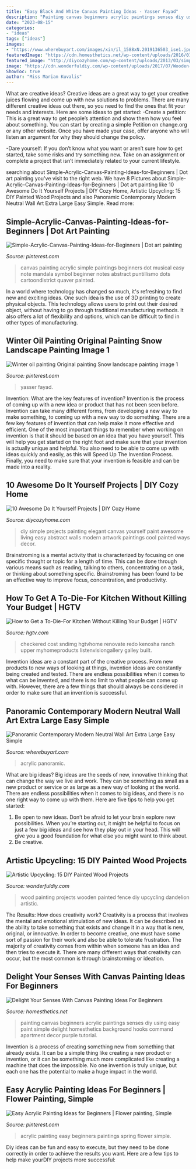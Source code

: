 ```yaml
---
title: "Easy Black And White Canvas Painting Ideas - Yasser Fayad"
description: "Painting canvas beginners acrylic paintings senses diy using easy paint simple delight homesthetics background hooks command apartment decor purple tutorial"
date: "2023-08-15"
categories:
- "ideas"
tags: ["ideas"]
images:
- "https://www.wherebuyart.com/images/xin/il_1588xN.2019136503_ise1.jpg"
featuredImage: "https://cdn.homesthetics.net/wp-content/uploads/2016/01/Delight-Your-Senses-With-Canvas-Painting-Ideas-For-Beginners-homesthetics-8.jpg"
featured_image: "http://diycozyhome.com/wp-content/uploads/2013/03/simple-and-elegant-wall-art-diy.jpg"
image: "https://cdn.wonderfuldiy.com/wp-content/uploads/2017/07/Wooden-fence-dandelion-painting.jpg"
ShowToc: true
author: "Miss Marian Kuvalis"
---
```



What are creative ideas?
Creative ideas are a great way to get your creative juices flowing and come up with new solutions to problems. There are many different creative ideas out there, so you need to find the ones that fit your needs and interests. Here are some ideas to get started: 
-Create a petition: This is a great way to get people’s attention and show them how you feel about something. You can start by creating a simple Petition on change.org or any other website. Once you have made your case, offer anyone who will listen an argument for why they should change the policy. 

-Dare yourself: If you don’t know what you want or aren’t sure how to get started, take some risks and try something new. Take on an assignment or complete a project that isn’t immediately related to your current lifestyle.

	

		
searching about Simple-Acrylic-Canvas-Painting-Ideas-for-Beginners | Dot art painting you've visit to the right web. We have 8 Pictures about Simple-Acrylic-Canvas-Painting-Ideas-for-Beginners | Dot art painting like 10 Awesome Do It Yourself Projects | DIY Cozy Home, Artistic Upcycling: 15 DIY Painted Wood Projects and also Panoramic Contemporary Modern Neutral Wall Art Extra Large Easy Simple. Read more:
		
    
## Simple-Acrylic-Canvas-Painting-Ideas-for-Beginners | Dot Art Painting

<img loading=lazy src="https://i.pinimg.com/736x/d5/d4/fc/d5d4fccda7c429a450ed44ca310f9294.jpg" onerror="this.onerror=null;this.src='https://tse1.mm.bing.net/th?id=OIP.fXcX0kVbilxeK3o5I0-kcAHaJ4&amp;pid=15.1';" alt="Simple-Acrylic-Canvas-Painting-Ideas-for-Beginners | Dot art painting">

_Source: pinterest.com_

>canvas painting acrylic simple paintings beginners dot musical easy note mandala symbol beginner notes abstract puntillismo dots cartoondistrict quaver painted. 

	

In a world where technology has changed so much, it's refreshing to find new and exciting ideas. One such idea is the use of 3D printing to create physical objects. This technology allows users to print out their desired object, without having to go through traditional manufacturing methods. It also offers a lot of flexibility and options, which can be difficult to find in other types of manufacturing.

    
## Winter Oil Painting Original Painting Snow Landscape Painting Image 1

<img loading=lazy src="https://i.pinimg.com/736x/6e/cf/c8/6ecfc85b7d14689a6892d59f17706d3d.jpg" onerror="this.onerror=null;this.src='https://tse2.mm.bing.net/th?id=OIP.3vie0F8lko5CXUwv19cSLwHaKK&amp;pid=15.1';" alt="Winter oil painting Original painting Snow landscape painting image 1">

_Source: pinterest.com_

>yasser fayad. 

	

Invention: What are the key features of invention?
Invention is the process of coming up with a new idea or product that has not been seen before. Invention can take many different forms, from developing a new way to make something, to coming up with a new way to do something. There are a few key features of invention that can help make it more effective and efficient. 
One of the most important things to remember when working on invention is that it should be based on an idea that you have yourself. This will help you get started on the right foot and make sure that your invention is actually unique and helpful. You also need to be able to come up with ideas quickly and easily, as this will Speed Up The Invention Process. Finally, you need to make sure that your invention is feasible and can be made into a reality.

    
## 10 Awesome Do It Yourself Projects | DIY Cozy Home

<img loading=lazy src="http://diycozyhome.com/wp-content/uploads/2013/03/simple-and-elegant-wall-art-diy.jpg" onerror="this.onerror=null;this.src='https://tse1.mm.bing.net/th?id=OIP.qLei1nBDpvzhxRihYVauVgHaJ3&amp;pid=15.1';" alt="10 Awesome Do It Yourself Projects | DIY Cozy Home">

_Source: diycozyhome.com_

>diy simple projects painting elegant canvas yourself paint awesome living easy abstract walls modern artwork paintings cool painted ways decor. 

	

Brainstroming is a mental activity that is characterized by focusing on one specific thought or topic for a length of time. This can be done through various means such as reading, talking to others, concentrating on a task, or thinking about something specific. Brainstroming has been found to be an effective way to improve focus, concentration, and productivity.

    
## How To Get A To-Die-For Kitchen Without Killing Your Budget | HGTV

<img loading=lazy src="https://hgtvhome.sndimg.com/content/dam/images/hgtv/fullset/2010/1/27/0/IKEA_Wood-Cabinets-Checkered-Floor-Kitchen_s3x4.jpg.rend.hgtvcom.616.822.suffix/1400946525925.jpeg" onerror="this.onerror=null;this.src='https://tse4.mm.bing.net/th?id=OIP.eb6tzcv9Avkdy8oF-SmUlQHaJ4&amp;pid=15.1';" alt="How to Get a To-Die-For Kitchen Without Killing Your Budget | HGTV">

_Source: hgtv.com_

>checkered cost sndimg hgtvhome renovate redo kenosha ranch upper myhomeproducts listenvisiongallery galley built. 

	

Invention ideas are a constant part of the creative process. From new products to new ways of looking at things, invention ideas are constantly being created and tested. There are endless possibilities when it comes to what can be invented, and there is no limit to what people can come up with. However, there are a few things that should always be considered in order to make sure that an invention is successful.

    
## Panoramic Contemporary Modern Neutral Wall Art Extra Large Easy Simple

<img loading=lazy src="https://www.wherebuyart.com/images/xin/il_1588xN.2019136503_ise1.jpg" onerror="this.onerror=null;this.src='https://tse4.mm.bing.net/th?id=OIP.RE07RyYNiiUh4fgCGUC4-gHaD7&amp;pid=15.1';" alt="Panoramic Contemporary Modern Neutral Wall Art Extra Large Easy Simple">

_Source: wherebuyart.com_

>acrylic panoramic. 

	

What are big ideas?
Big ideas are the seeds of new, innovative thinking that can change the way we live and work. They can be something as small as a new product or service or as large as a new way of looking at the world. There are endless possibilities when it comes to big ideas, and there is no one right way to come up with them. Here are five tips to help you get started: 
1. Be open to new ideas. Don’t be afraid to let your brain explore new possibilities. When you’re starting out, it might be helpful to focus on just a few big ideas and see how they play out in your head. This will give you a good foundation for what else you might want to think about. 
2. Be creative.

    
## Artistic Upcycling: 15 DIY Painted Wood Projects

<img loading=lazy src="https://cdn.wonderfuldiy.com/wp-content/uploads/2017/07/Wooden-fence-dandelion-painting.jpg" onerror="this.onerror=null;this.src='https://tse1.mm.bing.net/th?id=OIP.KTNQs8DFGodSHrfGNsgvnAHaJ4&amp;pid=15.1';" alt="Artistic Upcycling: 15 DIY Painted Wood Projects">

_Source: wonderfuldiy.com_

>wood painting projects wooden painted fence diy upcycling dandelion artistic. 

	

The Results: How does creativity work?
Creativity is a process that involves the mental and emotional stimulation of new ideas. It can be described as the ability to take something that exists and change it in a way that is new, original, or innovative. In order to become creative, one must have some sort of passion for their work and also be able to tolerate frustration. The majority of creativity comes from within when someone has an idea and then tries to execute it. There are many different ways that creativity can occur, but the most common is through brainstorming or ideation.

    
## Delight Your Senses With Canvas Painting Ideas For Beginners

<img loading=lazy src="https://cdn.homesthetics.net/wp-content/uploads/2016/01/Delight-Your-Senses-With-Canvas-Painting-Ideas-For-Beginners-homesthetics-8.jpg" onerror="this.onerror=null;this.src='https://tse4.mm.bing.net/th?id=OIP.zrIp-RqFNONyTPUdaxlaVgHaLG&amp;pid=15.1';" alt="Delight Your Senses With Canvas Painting Ideas For Beginners">

_Source: homesthetics.net_

>painting canvas beginners acrylic paintings senses diy using easy paint simple delight homesthetics background hooks command apartment decor purple tutorial. 

	

Invention is a process of creating something new from something that already exists. It can be a simple thing like creating a new product or invention, or it can be something much more complicated like creating a machine that does the impossible. No one invention is truly unique, but each one has the potential to make a huge impact in the world.

    
## Easy Acrylic Painting Ideas For Beginners | Flower Painting, Simple

<img loading=lazy src="https://i.pinimg.com/736x/52/46/04/524604f6cd7c632bcc53f0b309a62457.jpg" onerror="this.onerror=null;this.src='https://tse4.mm.bing.net/th?id=OIP.gtQgF5ZAE8QsWnCeGrt2zwHaJL&amp;pid=15.1';" alt="Easy Acrylic Painting Ideas for Beginners | Flower painting, Simple">

_Source: pinterest.com_

>acrylic painting easy beginners paintings spring flower simple. 

	

Diy ideas can be fun and easy to execute, but they need to be done correctly in order to achieve the results you want. Here are a few tips to help make yourDIY projects more successful:

